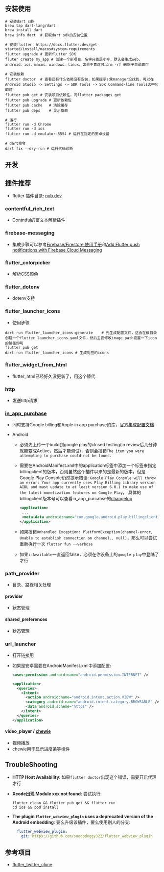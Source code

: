 ## 安装使用
```shell
# 安装dart sdk
brew tap dart-lang/dart
brew install dart
brew info dart	# 获取dart sdk的安装位置

# 安装flutter：https://docs.flutter.dev/get-started/install/macos#system-requirements
flutter upgrade # 更新flutter SDK
fluter create my_app # 创建一个新项目，名字只能是小写，默认会生成web、android、ios、macos、windows、linux，如果不喜欢可以rm -rf 删除子目录即可

# 安装依赖
flutter doctor	# 查看还有什么依赖没有安装，如果提示sdkmanager没找到，可以在Android Studio -> Settings -> SDK Tools -> SDK Command-line Tools选中它即可
flutter pub get # 安装项目依赖性，同flutter packages get
flutter pub upgrade	# 更新依赖包
flutter pub cache	# 清除缓存
flutter pub deps	# 显示依赖

# 运行
flutter run -d Chrome
flutter run -d ios
flutter run -d emulator-5554 # 运行在指定的安卓设备

# dart命令
dart fix --dry-run # 运行代码诊断
```

## 开发



## 插件推荐

- flutter 插件目录: [pub.dev](https://pub.dev/)

### contentful_rich_text

- Contntful的富文本解析插件

### firebase-messaging

- 集成步骤可以参考[Firebase/Firestore 使用手册](https://haofly.net/firebase)和[Add Flutter push notifications with Firebase Cloud Messaging](https://blog.logrocket.com/add-flutter-push-notifications-firebase-cloud-messaging/)

### flutter_colorpicker

- 解析CSS颜色

### flutter_dotenv

- dotenv支持

### flutter_launcher_icons

- 使用步骤

```shell
dart run flutter_launcher_icons:generate	# 先生成配置文件，这会在根目录创建一个flutter_launcher_icons.yaml文件，然后主要修改image_path设置一下icon的路径即可
flutter pub get
dart run flutter_launcher_icons # 生成对应的icons
```

### flutter_widget_from_html

- flutter_html已经好久没更新了，用这个替代

### http

- 发送http请求

### [in_app_purchase](https://pub.dev/packages/in_app_purchase)

- 同时支持Google billing和Apple in app purchase的库，[官方集成配置文档](https://codelabs.developers.google.com/codelabs/flutter-in-app-purchases#0)

- Android

  - 必须先上传一个build到google play的closed testing(in review后几分钟就能变成Active，然后才能测试)，否则会报错`The item you were attempting to purchase could not be found.`

  - 需要在AndroidManifest.xml中的application标签中添加一个标签来指定billingclient的版本，否则虽然这个插件以来的是最新的版本，但是Google Play Console仍然提示错误: `Google Play Console will throw an error: Your app currently uses Play Billing Library version AIDL and must update to at least version 6.0.1 to make use of the latest monetization features on Google Play`， 具体的billingclient版本号可以查看in_app_purcahse的[changelog](https://github.com/flutter/packages/blob/main/packages/in_app_purchase/in_app_purchase_android/CHANGELOG.md)

    ```xml
    <application>
     ...
     <meta-data android:name="com.google.android.play.billingclient.version" android:value="6.2.0" />
    </application>
    ```
  
  
  - 如果报错`Unhandled Exception: PlatformException(channel-error, Unable to establish connection on channel., null)`，那么可以尝试重新执行一次 `flutter fun --verbose`
  
  
  - 如果`isAvailable`一直返回false，必须在你设备上的`google play`中登陆了才行
  

### path_provider

- 目录、路径相关处理

#### provider

- 状态管理

#### shared_preferences

- 状态管理 

### url_launcher

- 打开链接用

- 如果是安卓需要在AndroidManifest.xml中添加配置:
  ```xml
  <uses-permission android:name="android.permission.INTERNET" />
  
  <application>
    <queries>
      <Intent>
        <action android:name="android.intent.action.VIEW" />
        <category android:name="android.intent.category.BROWSABLE" />
        <data android:scheme="https" />
      </intent>
    </queries>
  </application>
  ```

#### video_player / [chewie](https://github.com/fluttercommunity/chewie)

- 视频播放
- chewie用于显示进度条等控件

## TroubleShooting

- **HTTP Host Availability**: 如果`flutter doctor`出现这个错误，需要开启代理才行

- **Xcode出现 Module xxx not found**: 尝试执行:

  ```shell
  flutter clean && flutter pub get && flutter run
  cd ios && pod install
  ```

- **The plugin `flutter_webview_plugin` uses a deprecated version of the Android embedding**: 要么升级该插件，要么使用别人的分支:

  ```yaml
    flutter_webview_plugin:
      git: https://github.com/snoopdoggy322/flutter_webview_plugin
  ```


## 参考项目

- [flutter_twitter_clone](https://github.com/TheAlphamerc/flutter_twitter_clone)